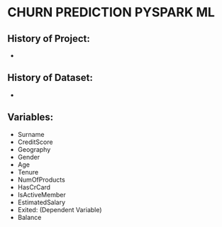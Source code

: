 # CHURN PREDICTION PYSPARK ML

## History of Project:
* 

## History of Dataset:
* 

## Variables:
* Surname 
* CreditScore 
* Geography 
* Gender 
* Age
* Tenure 
* NumOfProducts 
* HasCrCard 
* IsActiveMember 
* EstimatedSalary 
* Exited: (Dependent Variable)
* Balance 

